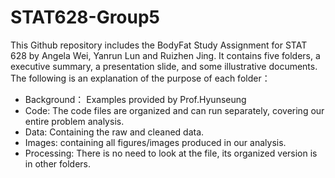 # STAT628-Group5
This Github repository includes the BodyFat Study Assignment for STAT 628 by Angela Wei, Yanrun Lun and Ruizhen Jing. It contains five folders, a executive summary, a presentation slide, and some illustrative documents.
The following is an explanation of the purpose of each folder：
 - Background： Examples provided by Prof.Hyunseung
 - Code: The code files are organized and can run separately, covering our entire problem analysis.
 - Data: Containing the raw and cleaned data.
 - Images: containing all figures/images produced in our analysis.
 - Processing: There is no need to look at the file, its organized version is in other folders.
